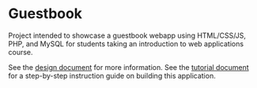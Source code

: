 # Guestbook
Project intended to showcase a guestbook webapp using HTML/CSS/JS, PHP, and
MySQL for students taking an introduction to web applications course.

See the [design document](https://goo.gl/7Dpfqr) for more information.
See the [tutorial document](https://goo.gl/QUmXlo) for a step-by-step
instruction guide on building this application.
